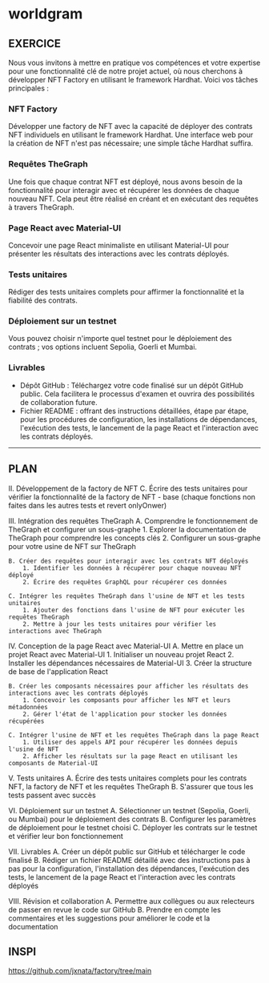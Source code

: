 # worldgram
## EXERCICE
Nous vous invitons à mettre en pratique vos compétences et votre expertise pour une fonctionnalité clé de notre projet actuel, où nous cherchons à développer NFT Factory en utilisant le framework Hardhat.
Voici vos tâches principales :
### NFT Factory
Développer une factory de NFT avec la capacité de déployer des contrats NFT individuels en utilisant le framework Hardhat. Une interface web pour la création de NFT n'est pas nécessaire; une simple tâche Hardhat suffira.

### Requêtes TheGraph
Une fois que chaque contrat NFT est déployé, nous avons besoin de la fonctionnalité pour interagir avec et récupérer les données de chaque nouveau NFT. Cela peut être réalisé en créant et en exécutant des requêtes à travers TheGraph.

### Page React avec Material-UI
Concevoir une page React minimaliste en utilisant Material-UI pour présenter les résultats des interactions avec les contrats déployés.

### Tests unitaires
Rédiger des tests unitaires complets pour affirmer la fonctionnalité et la fiabilité des contrats.

### Déploiement sur un testnet
Vous pouvez choisir n'importe quel testnet pour le déploiement des contrats ; vos options incluent Sepolia, Goerli et Mumbai.

### Livrables
* Dépôt GitHub : Téléchargez votre code finalisé sur un dépôt GitHub public. Cela facilitera le processus d'examen et ouvrira des possibilités de collaboration future.
* Fichier README : offrant des instructions détaillées, étape par étape, pour les procédures de configuration, les installations de dépendances, l'exécution des tests, le lancement de la page React et l'interaction avec les contrats déployés.

*********************************************************************************

## PLAN
II. Développement de la factory de NFT
    C. Écrire des tests unitaires pour vérifier la fonctionnalité de la factory de NFT
       - base (chaque fonctions non faites dans les autres tests et revert onlyOnwer)

III. Intégration des requêtes TheGraph
    A. Comprendre le fonctionnement de TheGraph et configurer un sous-graphe
        1. Explorer la documentation de TheGraph pour comprendre les concepts clés
        2. Configurer un sous-graphe pour votre usine de NFT sur TheGraph

    B. Créer des requêtes pour interagir avec les contrats NFT déployés
        1. Identifier les données à récupérer pour chaque nouveau NFT déployé
        2. Écrire des requêtes GraphQL pour récupérer ces données

    C. Intégrer les requêtes TheGraph dans l'usine de NFT et les tests unitaires
        1. Ajouter des fonctions dans l'usine de NFT pour exécuter les requêtes TheGraph
        2. Mettre à jour les tests unitaires pour vérifier les interactions avec TheGraph

IV. Conception de la page React avec Material-UI
    A. Mettre en place un projet React avec Material-UI
        1. Initialiser un nouveau projet React
        2. Installer les dépendances nécessaires de Material-UI
        3. Créer la structure de base de l'application React

    B. Créer les composants nécessaires pour afficher les résultats des interactions avec les contrats déployés
        1. Concevoir les composants pour afficher les NFT et leurs métadonnées
        2. Gérer l'état de l'application pour stocker les données récupérées

    C. Intégrer l'usine de NFT et les requêtes TheGraph dans la page React
        1. Utiliser des appels API pour récupérer les données depuis l'usine de NFT
        2. Afficher les résultats sur la page React en utilisant les composants de Material-UI

V. Tests unitaires
    A. Écrire des tests unitaires complets pour les contrats NFT, la factory de NFT et les requêtes TheGraph
    B. S'assurer que tous les tests passent avec succès

VI. Déploiement sur un testnet
    A. Sélectionner un testnet (Sepolia, Goerli, ou Mumbai) pour le déploiement des contrats
    B. Configurer les paramètres de déploiement pour le testnet choisi
    C. Déployer les contrats sur le testnet et vérifier leur bon fonctionnement

VII. Livrables
    A. Créer un dépôt public sur GitHub et télécharger le code finalisé
    B. Rédiger un fichier README détaillé avec des instructions pas à pas pour la configuration, l'installation des dépendances, l'exécution des tests, le lancement de la page React et l'interaction avec les contrats déployés

VIII. Révision et collaboration
    A. Permettre aux collègues ou aux relecteurs de passer en revue le code sur GitHub
    B. Prendre en compte les commentaires et les suggestions pour améliorer le code et la documentation


## INSPI
https://github.com/jxnata/factory/tree/main
